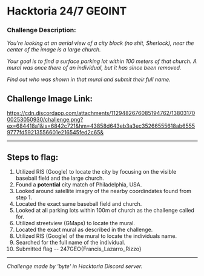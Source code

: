 # Hacktoria 24/7 GEOINT

### Challenge Description:
*You're looking at an aerial view of a city block (no shit, Sherlock), near the center of the image is a large church.*

*Your goal is to find a surface parking lot within 100 meters of that church. A mural was once there of an individual, but it has since been removed.*

*Find out who was shown in that mural and submit their full name.*

## Challenge Image Link:
https://cdn.discordapp.com/attachments/1129482676085194762/1380317000253050930/challenge.png?ex=684418a1&is=6842c721&hm=43858d643eb3a3ec35266555618ab65559777fd59213556601e216545fed2c65&

------------------------------------------------------------------------
## Steps to flag:
1. Utilized RIS (Google) to locate the city by focusing on the visible baseball field and the large church.
2. Found a **potential** city match of Philadelphia, USA.
3. Looked around satellite imagry of the nearby coordindates found from step 1.
4. Located the exact same baseball field and church.
5. Looked at all parking lots within 100m of church as the challenge called for.
6. Utilized streetview (GMaps) to locate the mural.
7. Located the exact mural as described in the challenge.
8. Utilized RIS (Google) of the mural to locate the individuals name.
9. Searched for the full name of the individual.
10. Submitted flag -- 247GEO{Francis_Lazarro_Rizzo}
------------------------------------------------------------------------
*Challenge made by 'byte' in Hacktoria Discord server.*
